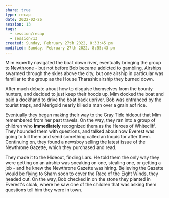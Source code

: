 ```yaml
---
share: true
type: recap
date: 2022-02-26
session: 13
tags:
  - session/recap
  - session/13
created: Sunday, February 27th 2022, 8:33:45 pm
modified: Sunday, February 27th 2022, 8:55:43 pm
---
```


Mim expertly navigated the boat down river, eventually bringing the group to Newthrone - but not before Bob became addicted to gambling. Airships swarmed through the skies above the city, but one airship in particular was familiar to the group as the House Tharashk airship they burned down.

After much debate about how to disguise themselves from the bounty hunters, and decided to just keep their hoods up. Mim docked the boat and paid a dockhand to drive the boat back upriver. Bob was entranced by the tourist traps, and Merigold nearly killed a man over a grain aof rice.

Eventually they began making their way to the Gray Tide hideout that Mim remembered from her past travels. On the way, they ran into a group of children who **immediately** recognized them as the Heroes of Whitecliff. They hounded them with questions, and talked about how Everest was going to kill them and send something called an Inquisitor after them. Continuing on, they found a newsboy selling the latest issue of the Newthrone Gazette, which they purchased and read.

They made it to the Hideout, finding Lars. He told them the only way they were getting on an airship was sneaking on one, stealing one, or getting a job - and he knew the Newthrone Gazette was hiring. Believing the Gazette would be flying to Sharn soon to cover the Race of the Eight Winds, they headed out. On the way, Bob checked in on the stone they planted in Everest's cloak, where he saw one of the children that was asking them questions tell him they were in town.
